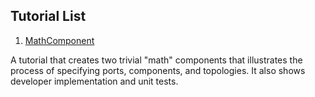 ## Tutorial List

1. [MathComponent](MathComponent/Tutorial.md)

A tutorial that creates two trivial "math" components that illustrates the process of specifying ports, components, and topologies. It also shows developer implementation and unit tests.